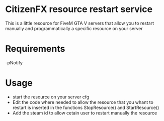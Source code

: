 # CitizenFX resource restart service
This is a little resource for FiveM GTA V servers that allow you to restart manually and programmatically a specific resource on your server

# Requirements
-pNotify

# Usage
- start the resource on your server cfg 
- Edit the code where needed to allow the resource that you whant to restart is inserted in the functions StopResource() and StartResource()
- Add the steam id to allow cetain user to restart manually the resource
